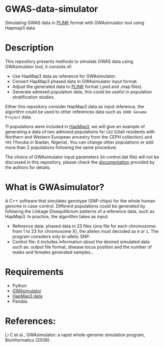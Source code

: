 # GWAS-data-simulator
Simulating GWAS data in [PLINK](https://www.cog-genomics.org/plink/) format with GWAsimulator tool using Hapmap3 data

# Description
This repository presents methods to simulate GWAS data using GWAsimulator tool, it consists of:
- Use HapMap3 data as reference for GWAsimulator.
- Convert HapMap3 phased data in GWAsimulator input format.
- Adjust the generated data to [PLINK](https://www.cog-genomics.org/plink/) format (.ped and .map files).
- Generate admixed population data, this could be useful in population stratification studies.

Either this repository consider HapMap3 data as input reference, the algorithm could be used to other references data such as ```1000 Genome Project``` data.
 
11 populations were included in [HapMap3](https://www.sanger.ac.uk/resources/downloads/human/hapmap3.html), we will give an example of generating a data of two admixed populations for ```CEU``` (Utah residents with Northern and Western European ancestry from the CEPH collection) and ```YRI``` (Yoruba in Ibadan, Nigeria). You can change other populations or add more than 2 populations following the same procedure.

The choice of GWAsimulator input parameters (in control.dat file) will not be discussed in this repository, please check the [documentation](http://biostat.mc.vanderbilt.edu/wiki/pub/Main/GWAsimulator/GWAsimulator_v2.0.pdf) provided by the authors for details.

# What is GWAsimulator?
A C++ software that simulates genotype (SNP chips) for the whole human genome in case-control. Different populations could be generated by following the Linkage Disequilibrium patterns of a reference data, such as HapMap3. In practice, the algorithm takes as input:
- Reference data: phased data in 23 files (one file for each chromosome: from 1 to 23 for chromosome X), the alleles must decoded as ```0``` or ```1```. The program considers only  bi-allelic SNP.
- Control file: it includes information about the desired simulated data such as: output file format, disease locus position and the number of males and females generated samples...

# Requirements
- Python
- [GWAsimulator](http://biostat.mc.vanderbilt.edu/GWAsimulator.)
- [HapMap3 data](ftp://ftp.ncbi.nlm.nih.gov/hapmap/phasing/2009-02_phaseIII/HapMap3_r2)
- Pandas

# References:
Li C et al., GWAsimulator: a rapid whole-genome simulation program, Bioinformatics (2008).
